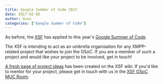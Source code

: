 ```yaml
---
title: Google Summer of Code 2017
date: 2017-02-05
author: Guus
categories: ["Google Summer of Code"]
---
```


As before, the [XSF](https://xmpp.org/) has applied to this year's [Google Summer of Code](https://summerofcode.withgoogle.com/). 

The XSF is intending to act as an umbrella organisation for any XMPP-related project that wishes to join the GSoC. If you are a member of such a project and would like your project to be involved, get in touch!

[A fresh page of project ideas](http://wiki.xmpp.org/web/Summer_of_Code_2017) has been created on the XSF wiki. If you'd like to mentor for your project, please get in touch with us in the [XSF GSoC MUC Room](xmpp:gsoc@muc.xmpp.org?join).

